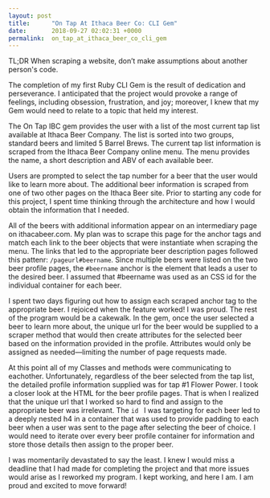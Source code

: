 ```yaml
---
layout: post
title:      "On Tap At Ithaca Beer Co: CLI Gem"
date:       2018-09-27 02:02:31 +0000
permalink:  on_tap_at_ithaca_beer_co_cli_gem
---
```



TL;DR
When scraping a website, don’t make assumptions about another person's code. 

The completion of my first Ruby CLI Gem is the result of dedication and perseverance.  I anticipated that the project would provoke a range of feelings, including obsession, frustration, and joy; moreover,  I knew that my Gem would need to relate to a topic that held my interest. 

The On Tap IBC gem provides the user with a list of the most current tap list available at Ithaca Beer Company. The list is sorted into two groups, standard beers and limited 5 Barrel Brews. The current tap list information is scraped from the Ithaca Beer Company online menu. The menu provides the name, a short description and ABV of each available beer. 

Users are prompted to select the tap number for a beer that the user would like to learn more about. The additional beer information is scraped from one of two other pages on the Ithaca Beer site. 
Prior to starting any code for this project, I spent time thinking through the architecture and how I would obtain the information that I needed. 

All of the beers with additional information appear on an intermediary page on ithacabeer.com. My plan was to scrape this page for the anchor tags and match each link to the beer objects that were instantiate when scraping the menu. The links that led to the appropriate beer description pages followed this pattenr: `/pageurl#beername`​.  Since multiple beers were listed on the two beer profile pages, the ​`#beername`​ anchor is the element that leads a user to the desired beer. I assumed that ​#beername​ was used as an CSS id for the individual container for each beer. 

I spent two days figuring out how to assign each scraped anchor tag to the appropriate beer. I rejoiced when the feature worked! I was proud. The rest of the program would be a cakewalk. In the gem, once the user selected a beer to learn more about, the unique url for the beer would be supplied to a scraper method that would then create attributes for the selected beer based on the information provided in the profile. Attributes would only be assigned as needed—limiting the number of page requests made. 

At this point all of my Classes and methods were communicating to eachother. Unfortunately, regardless of the beer selected from the tap list, the detailed profile information supplied was for tap #1 Flower Power. I took a closer look at the HTML for the beer profile pages. That is when I realized that the unique url that I worked so hard to find and assign to the appropriate beer was irrelevant. The `id ` I was targeting for each beer led to a deeply nested h4 in a container that was used to provide padding to each beer when a user was sent to the page after selecting the beer of choice. I would need to iterate over every beer profile container for information and store those details then assign to the proper beer. 

I was momentarily devastated to say the least. I knew I would miss a deadline that I had made for completing the project and that more issues would arise as I reworked my program. I kept working, and here I am. I am proud and excited to move forward!
